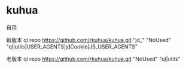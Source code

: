 # kuhua

自用


新版本   ql repo https://github.com/rkuhua/kuhua.git "jd_" "NoUsed" "ql|utils|USER_AGENTS|jdCookie|JS_USER_AGENTS"

老版本   ql repo https://github.com/rkuhua/kuhua.git "NoUsed" "ql|utils"
